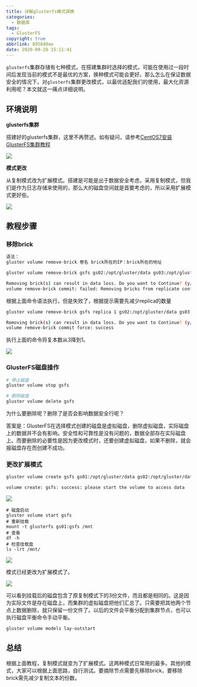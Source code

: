 ```yaml
---
title: 详解glusterfs模式调换
categories:
  - 数据库
tags:
  - GlusterFS
copyright: true
abbrlink: 895840ae
date: 2020-09-28 15:11:41
---
```


`glusterfs`集群存储有七种模式，在搭建集群时选择的模式，可能在使用过一段时间后发现当前的模式不是最优的方案，换种模式可能会更好。那么怎么在保证数据安全的情况下，对`glusterfs`集群更改模式，以最优适配我们的使用，最大化资源利用呢？本文就这一痛点详细说明。

<!--more-->

## 环境说明

**glusterfs集群**

搭建好的glusterfs集群，这里不再赘述。如有疑问，请参考[CentOS7安装GlusterFS集群教程](https://wandouduoduo.github.io/articles/afd78e52.html)

![](1.png)

**模式更改**

从复制模式改为扩展模式。搭建是可能是出于数据安全考虑，采用复制模式，但我们是作为日志存储来使用的，那么大的磁盘空间就是首要考虑的，所以采用扩展模式更好些。

![](2.png)

## 教程步骤

### 移除brick

```bash
语法：
gluster volume remove-brick 卷名 brick所在的IP：brick所在的地址

gluster volume remove-brick gsfs gs02:/opt/gluster/data gs03:/opt/gluster/data commit

Removing brick(s) can result in data loss. Do you want to Continue? (y/n) y
volume remove-brick commit: failed: Removing bricks from replicate configuration is not allowed without reducing replica count explicitly.
```

根据上面命令语法执行，但是失败了，根据提示需要先减少replica的数量

```bash
gluster volume remove-brick gsfs replica 1 gs02:/opt/gluster/data gs03:/opt/gluster/data force

Removing brick(s) can result in data loss. Do you want to Continue? (y/n) y
volume remove-brick commit force: success
```

执行上面的命令将复本数从3降到1。

![](3.png)

### GlusterFS磁盘操作

```bash
# 停止磁盘
gluster volume stop gsfs

# 删除磁盘
gluster volume delete gsfs
```

为什么要删除呢？删除了是否会影响数据安全行呢？

答案是：GlusterFS在选择模式创建的磁盘是虚拟磁盘，删除虚拟磁盘，实际磁盘上的数据并不会有影响。安全性和可靠性是没有问题的，数据全部存在实际磁盘上。而要删除的必要性是因为更改模式时，还要创建虚拟磁盘，如果不删除，就会报磁盘存在而创建不成功。

### 更改扩展模式

```bash
gluster volume create gsfs gs01:/opt/gluster/data gs02:/opt/gluster/data gs03:/opt/gluster/data force

volume create: gsfs: success: please start the volume to access data
```

![](4.png)

```
# 磁盘启动
gluster volume start gsfs
# 重新挂载
mount -t glusterfs gs01:gsfs /mnt
# 查看
df -h
# 检查挂载盘
ls -lrt /mnt/ 
```

![](5.png)

模式已经更改为扩展模式了。

![](6.png)

可以看到挂载后的磁盘包含了原复制模式下的3份文件，而且都是相同的。这是因为实际文件是存在磁盘上，而集群的虚拟磁盘把他们汇总了。只需要把其他两个节点上数据删除，就只保留一份文件了。以后的文件会平衡分配到集群节点，也可以执行磁盘平衡命令手动平衡。

```
gluster volume models lay-outstart
```

## 总结

根据上面教程，复制模式就变为了扩展模式。这两种模式日常用的最多。其他的模式，大家可以根据上面思路，自行测试。要摘除节点需要先移除brick，要移除brick需先减少复制文本的份数。